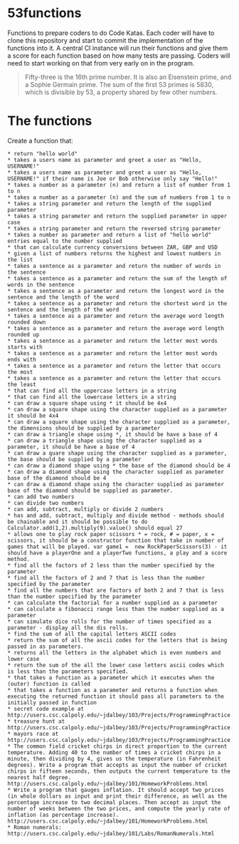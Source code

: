 # 53functions
Functions to prepare coders to do Code Katas. Each coder will have to clone this repository and start to commit the implementation of the functions into it. A central CI instance will run their functions and give them a score for each function based on how many tests are passing. Coders will need to start working on that from very early on in the program.

> Fifty-three is the 16th prime number. It is also an Eisenstein prime, and a Sophie Germain prime. The sum of the first 53 primes is 5830, which is divisible by 53, a property shared by few other numbers.

# The functions

Create a function that:

	* return "hello world"
	* takes a users name as parameter and greet a user as "Hello, USERNAME!"
	* takes a users name as parameter and greet a user as "Hello, USERNAME!" if their name is Joe or Bob otherwise only say "Hello!"
	* takes a number as a parameter (n) and return a list of number from 1 to n
	* takes a number as a parameter (n) and the sum of numbers from 1 to n
	* takes a string parameter and return the length of the supplied parameter
	* takes a string parameter and return the supplied parameter in upper case
	* takes a string parameter and return the reversed string parameter
	* takes a number as parameter and return a list of "hello world" entries equal to the number supplied
	* that can calculate currency conversions between ZAR, GBP and USD
	* given a list of numbers returns the highest and lowest numbers in the list
	* takes a sentence as a parameter and return the number of words in the sentence
	* takes a sentence as a parameter and return the sum of the length of words in the sentence
	* takes a sentence as a parameter and return the longest word in the sentence and the length of the word
	* takes a sentence as a parameter and return the shortest word in the sentence and the length of the word
	* takes a sentence as a parameter and return the average word length rounded down
	* takes a sentence as a parameter and return the average word length rounded up
	* takes a sentence as a parameter and return the letter most words starts with
	* takes a sentence as a parameter and return the letter most words ends with
	* takes a sentence as a parameter and return the letter that occurs the most
	* takes a sentence as a parameter and return the letter that occurs the least
	* that can find all the uppercase letters in a string
	* that can find all the lowercase letters in a string
	* can draw a square shape using * it should be 4x4
	* can draw a square shape using the character supplied as a parameter it should be 4x4
	* can draw a square shape using the character supplied as a parameter, the dimensions should be supplied by a parameter
	* can draw a triangle shape using *, it should be have a base of 4
	* can draw a triangle shape using the character supplied as a parameter, it should be have a base of 4
	* can draw a quare shape using the character supplied as a parameter, the base should be supplied by a parameter	
	* can draw a diamond shape using * the base of the diamond should be 4
	* can draw a diamond shape using the character supplied as parameter base of the diamond should be 4
	* can draw a diamond shape using the character supplied as parameter base of the diamond should be supplied as parameter.
	* can add two numbers
	* can divide two numbers
	* can add, subtract, multiply or divide 2 numbers
	* has and add, subtract, multiply and divide method - methods should be chainable and it should be possible to do Calculator.add(1,2).multiply(9).value() should equal 27
	* allows one to play rock paper scissors * = rock, # = paper, x = scissors, it should be a constructor function that take in number of games that will be played. var game1 =  new RockPaperScissors(3) - it should have a playerOne and a playerTwo functions, a play and a score method.
	* find all the factors of 2 less than the number specified by the parameter
	* find all the factors of 2 and 7 that is less than the number specified by the parameter
	* find all the numbers that are factors of both 2 and 7 that is less than the number specified by the parameter
	* can calculate the factorial for a number supplied as a parameter
	* can calculate a fibonacci range less than the number supplied as a parameter
	* can simulate dice rolls for the number of times specified as a parameter - display all the dis rolls.
	* find the sum of all the capital letters ASCII codes 
	* return the sum of all the ascii codes for the letters that is being passed in as parameters.
	* returns all the letters in the alphabet which is even numbers and lower case
	* return the sum of the all the lower case letters ascii codes which is less than the parameters specified.
	* that takes a function as a parameter which it executes when the (outer) function is called
	* that takes a function as a parameter and returns a function when executing the returned function it should pass all parameters to the initially passed in function
	* secret code example at http://users.csc.calpoly.edu/~jdalbey/103/Projects/ProgrammingPractice.html
	* treasure hunt at http://users.csc.calpoly.edu/~jdalbey/103/Projects/ProgrammingPractice.html
	* mayors race at http://users.csc.calpoly.edu/~jdalbey/103/Projects/ProgrammingPractice.html
	* The common field cricket chirps in direct proportion to the current tem­perature. Adding 40 to the number of times a cricket chirps in a minute, then dividing by 4, gives us the temperature (in Fahrenheit degrees). Write a program that accepts as input the number of cricket chirps in fifteen seconds, then outputs the current temperature to the nearest half degree. http://users.csc.calpoly.edu/~jdalbey/101/HomeworkProblems.html
	* Write a program that gauges inflation. It should accept two prices (in whole dollars as input and print their difference, as well as the percentage increase to two decimal places. Then accept as input the number of weeks between the two prices, and compute the yearly rate of inflation (as percentage increase). http://users.csc.calpoly.edu/~jdalbey/101/HomeworkProblems.html
	* Roman numerals: http://users.csc.calpoly.edu/~jdalbey/101/Labs/RomanNumerals.html
